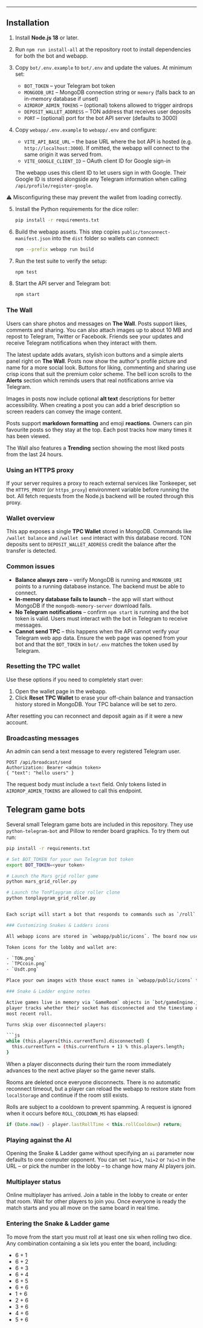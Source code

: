 ---

## Installation

1. Install **Node.js 18** or later.
2. Run `npm run install-all` at the repository root to install dependencies for both the bot and webapp.
3. Copy `bot/.env.example` to `bot/.env` and update the values. At minimum set:
   - `BOT_TOKEN` – your Telegram bot token
   - `MONGODB_URI` – MongoDB connection string or `memory`
     (falls back to an in-memory database if unset)
   - `AIRDROP_ADMIN_TOKENS` – (optional) tokens allowed to trigger airdrops
   - `DEPOSIT_WALLET_ADDRESS` – TON address that receives user deposits
   - `PORT` – (optional) port for the bot API server (defaults to 3000)

4. Copy `webapp/.env.example` to `webapp/.env` and configure:
   - `VITE_API_BASE_URL` – the base URL where the bot API is hosted (e.g. `http://localhost:3000`).
     If omitted, the webapp will connect to the same origin it was served from.
   - `VITE_GOOGLE_CLIENT_ID` – OAuth client ID for Google sign-in

   The webapp uses this client ID to let users sign in with Google. Their
   Google ID is stored alongside any Telegram information when calling
   `/api/profile/register-google`.

  ⚠️ Misconfiguring these may prevent the wallet from loading correctly.

5. Install the Python requirements for the dice roller:

   ```bash
   pip install -r requirements.txt
   ```

6. Build the webapp assets. This step copies `public/tonconnect-manifest.json`
   into the `dist` folder so wallets can connect:

   ```bash
   npm --prefix webapp run build
   ```

7. Run the test suite to verify the setup:

   ```bash
   npm test
   ```

8. Start the API server and Telegram bot:

   ```bash
   npm start
   ```

### The Wall

Users can share photos and messages on **The Wall**. Posts support likes, comments and sharing. You can also attach images up to about 10&nbsp;MB and repost to Telegram, Twitter or Facebook. Friends see your updates and receive Telegram notifications when they interact with them.

The latest update adds avatars, stylish icon buttons and a simple alerts panel right on **The Wall**. Posts now show the author's profile picture and name for a more social look. Buttons for liking, commenting and sharing use crisp icons that suit the premium color scheme. The bell icon scrolls to the **Alerts** section which reminds users that real notifications arrive via Telegram.

Images in posts now include optional **alt text** descriptions for better accessibility. When creating a post you can add a brief description so screen readers can convey the image content.

Posts support **markdown formatting** and emoji **reactions**. Owners can pin favourite posts so they stay at the top. Each post tracks how many times it has been viewed.

The Wall also features a **Trending** section showing the most liked posts from the last 24 hours.

### Using an HTTPS proxy

If your server requires a proxy to reach external services like Tonkeeper,
set the `HTTPS_PROXY` (or `https_proxy`) environment variable before running the
bot. All fetch requests from the Node.js backend will be routed through this
proxy.


### Wallet overview

This app exposes a single **TPC Wallet** stored in MongoDB. Commands like
`/wallet balance` and `/wallet send` interact with this database record. TON
deposits sent to `DEPOSIT_WALLET_ADDRESS` credit the balance after the transfer
is detected.

### Common issues

- **Balance always zero** – verify MongoDB is running and `MONGODB_URI` points
  to a running database instance. The backend must be able to connect.
- **In-memory database fails to launch** – the app will start without MongoDB if
  the `mongodb-memory-server` download fails.
- **No Telegram notifications** – confirm `npm start` is running and the bot
  token is valid. Users must interact with the bot in Telegram to receive
  messages.
- **Cannot send TPC** – this happens when the API cannot verify your Telegram
  web app data. Ensure the web page was opened from your bot and that the
  `BOT_TOKEN` in `bot/.env` matches the token used by Telegram.

### Resetting the TPC wallet

Use these options if you need to completely start over:

1. Open the wallet page in the webapp.
2. Click **Reset TPC Wallet** to erase your off-chain balance and transaction
   history stored in MongoDB. Your TPC balance will be set to zero.

After resetting you can reconnect and deposit again as if it were a new account.

### Broadcasting messages

An admin can send a text message to every registered Telegram user.

```
POST /api/broadcast/send
Authorization: Bearer <admin token>
{ "text": "hello users" }
```

The request body must include a `text` field. Only tokens listed in
`AIRDROP_ADMIN_TOKENS` are allowed to call this endpoint.


## Telegram game bots

Several small Telegram game bots are included in this repository. They use
`python-telegram-bot` and Pillow to render board graphics. To try them out run:

```bash
pip install -r requirements.txt

# Set BOT_TOKEN for your own Telegram bot token
export BOT_TOKEN=<your token>

# Launch the Mars grid roller game
python mars_grid_roller.py

# Launch the TonPlaygram dice roller clone
python tonplaygram_grid_roller.py


Each script will start a bot that responds to commands such as `/roll` or `/start`.

### Customizing Snakes & Ladders icons

All webapp icons are stored in `webapp/public/icons`. The board now uses emoji symbols (🐍, 🪜 and 🎲) for snake, ladder and dice connectors instead of `snake.svg`, `ladder.svg` and `dice.svg`.

Token icons for the lobby and wallet are:

- `TON.png`
- `TPCcoin.png`
- `Usdt.png`

Place your own images with those exact names in `webapp/public/icons` to override them.

### Snake & Ladder engine notes

Active games live in memory via `GameRoom` objects in `bot/gameEngine.js`. Each
player tracks whether their socket has disconnected and the timestamp of their
most recent roll.

Turns skip over disconnected players:

```js
while (this.players[this.currentTurn].disconnected) {
  this.currentTurn = (this.currentTurn + 1) % this.players.length;
}
```

When a player disconnects during their turn the room immediately advances
to the next active player so the game never stalls.

Rooms are deleted once everyone disconnects. There is no automatic reconnect
timeout, but a player can reload the webapp to restore state from `localStorage`
and continue if the room still exists.

Rolls are subject to a cooldown to prevent spamming. A request is ignored when
it occurs before `ROLL_COOLDOWN_MS` has elapsed:

```js
if (Date.now() - player.lastRollTime < this.rollCooldown) return;
```

### Playing against the AI

Opening the Snake & Ladder game without specifying an `ai` parameter now
defaults to one computer opponent. You can set `?ai=1`, `?ai=2` or `?ai=3` in
the URL – or pick the number in the lobby – to change how many AI players join.

### Multiplayer status

Online multiplayer has arrived. Join a table in the lobby to create or enter that room. Wait for other players to join you. Once everyone is ready the match starts and you all move on the same board in real time.

### Entering the Snake & Ladder game

To move from the start you must roll at least one six when rolling two dice. Any combination containing a six lets you enter the board, including:

- 6 + 1
- 6 + 2
- 6 + 3
- 6 + 4
- 6 + 5
- 6 + 6
- 1 + 6
- 2 + 6
- 3 + 6
- 4 + 6
- 5 + 6
